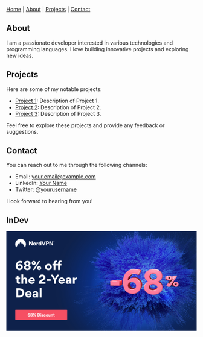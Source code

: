 [Home](#home) | [About](#about) | [Projects](#projects) | [Contact](#contact)


## About
I am a passionate developer interested in various technologies and programming languages. I love building innovative projects and exploring new ideas.


## Projects
Here are some of my notable projects:

- [Project 1](https://github.com/username/project1): Description of Project 1.
- [Project 2](https://github.com/username/project2): Description of Project 2.
- [Project 3](https://github.com/username/project3): Description of Project 3.

Feel free to explore these projects and provide any feedback or suggestions.

## Contact
You can reach out to me through the following channels:

- Email: [your.email@example.com](mailto:your.email@example.com)
- LinkedIn: [Your Name](https://www.linkedin.com/in/yourname)
- Twitter: [@yourusername](https://twitter.com/yourusername)

I look forward to hearing from you!

## InDev


[![NordVPN deal](./img/NordVPN01.jpeg)](https://nordvpn.sjv.io/c/3259613/976012/7452)